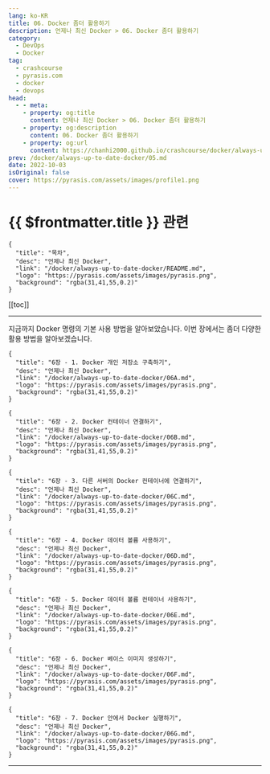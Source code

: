 ```yaml
---
lang: ko-KR
title: 06. Docker 좀더 활용하기
description: 언제나 최신 Docker > 06. Docker 좀더 활용하기
category: 
  - DevOps
  - Docker
tag: 
  - crashcourse
  - pyrasis.com
  - docker
  - devops
head:
  - - meta:
    - property: og:title
      content: 언제나 최신 Docker > 06. Docker 좀더 활용하기
    - property: og:description
      content: 06. Docker 좀더 활용하기
    - property: og:url
      content: https://chanhi2000.github.io/crashcourse/docker/always-up-to-date-docker/06.html
prev: /docker/always-up-to-date-docker/05.md
date: 2022-10-03
isOriginal: false
cover: https://pyrasis.com/assets/images/profile1.png
---
```


# {{ $frontmatter.title }} 관련

```component VPCard
{
  "title": "목차",
  "desc": "언제나 최신 Docker",
  "link": "/docker/always-up-to-date-docker/README.md",
  "logo": "https://pyrasis.com/assets/images/pyrasis.png",
  "background": "rgba(31,41,55,0.2)"
}
```

[[toc]]

---

<SiteInfo
  name="06. Docker 좀더 활용하기"
  desc="언제나 최신 Docker"
  url="https://pyrasis.com/jHLsAlwaysUpToDateDocker/Unit06"
  logo="https://pyrasis.com/assets/images/pyrasis.png"
  preview="https://pyrasis.com/assets/images/profile1.png"/>

지금까지 Docker 명령의 기본 사용 방법을 알아보았습니다. 이번 장에서는 좀더 다양한 활용 방법을 알아보겠습니다.

```component VPCard
{
  "title": "6장 - 1. Docker 개인 저장소 구축하기",
  "desc": "언제나 최신 Docker",
  "link": "/docker/always-up-to-date-docker/06A.md",
  "logo": "https://pyrasis.com/assets/images/pyrasis.png",
  "background": "rgba(31,41,55,0.2)"
}
```

```component VPCard
{
  "title": "6장 - 2. Docker 컨테이너 연결하기",
  "desc": "언제나 최신 Docker",
  "link": "/docker/always-up-to-date-docker/06B.md",
  "logo": "https://pyrasis.com/assets/images/pyrasis.png",
  "background": "rgba(31,41,55,0.2)"
}
```

```component VPCard
{
  "title": "6장 - 3. 다른 서버의 Docker 컨테이너에 연결하기",
  "desc": "언제나 최신 Docker",
  "link": "/docker/always-up-to-date-docker/06C.md",
  "logo": "https://pyrasis.com/assets/images/pyrasis.png",
  "background": "rgba(31,41,55,0.2)"
}
```

```component VPCard
{
  "title": "6장 - 4. Docker 데이터 볼륨 사용하기",
  "desc": "언제나 최신 Docker",
  "link": "/docker/always-up-to-date-docker/06D.md",
  "logo": "https://pyrasis.com/assets/images/pyrasis.png",
  "background": "rgba(31,41,55,0.2)"
}
```

```component VPCard
{
  "title": "6장 - 5. Docker 데이터 볼륨 컨테이너 사용하기",
  "desc": "언제나 최신 Docker",
  "link": "/docker/always-up-to-date-docker/06E.md",
  "logo": "https://pyrasis.com/assets/images/pyrasis.png",
  "background": "rgba(31,41,55,0.2)"
}
```

```component VPCard
{
  "title": "6장 - 6. Docker 베이스 이미지 생성하기",
  "desc": "언제나 최신 Docker",
  "link": "/docker/always-up-to-date-docker/06F.md",
  "logo": "https://pyrasis.com/assets/images/pyrasis.png",
  "background": "rgba(31,41,55,0.2)"
}
```

```component VPCard
{
  "title": "6장 - 7. Docker 안에서 Docker 실행하기",
  "desc": "언제나 최신 Docker",
  "link": "/docker/always-up-to-date-docker/06G.md",
  "logo": "https://pyrasis.com/assets/images/pyrasis.png",
  "background": "rgba(31,41,55,0.2)"
}
```

---

<TagLinks />